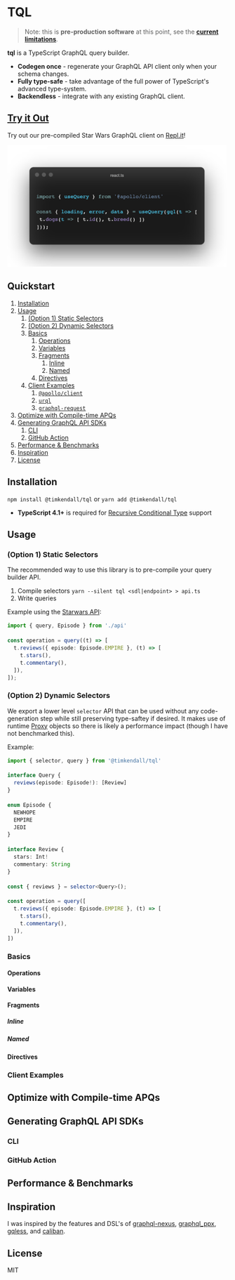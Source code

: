 # TQL

> Note: this is **pre-production software** at this point, see the **[current limitations](./CURRENT_LIMITATIONS.md)**.

**tql** is a TypeScript GraphQL query builder.

- **Codegen once** - regenerate your GraphQL API client only when your schema changes.
- **Fully type-safe** - take advantage of the full power of TypeScript's advanced type-system.
- **Backendless** - integrate with any existing GraphQL client.

## [Try it Out](https://repl.it/@timkendall/TQL-Starwars)

Try out our pre-compiled Star Wars GraphQL client on [Repl.it](https://repl.it/)! 

<img src=".github/assets/react.ts.png" width="500" />

## Quickstart

1. [Installation](#installation)
1. [Usage](#usage)
    1. [(Option 1) Static Selectors]()
    1. [(Option 2) Dynamic Selectors]()
    1. [Basics](#basics)
        1. [Operations](#operations)
        1. [Variables](#variables)
        1. [Fragments](#fragments)
            1. [Inline](#inline)
            1. [Named](#named)
        1. [Directives](#directives)
    1. [Client Examples](#client-examples)
        1. [`@apollo/client`](#apollo)
        1. [`urql`](#urql)
        1. [`graphql-request`](#graphql-request)
1. [Optimize with Compile-time APQs](#apq)
1. [Generating GraphQL API SDKs](#sdks)
    1. [CLI](#cli)
    1. [GitHub Action](#gha)
1. [Performance & Benchmarks](#perf)
1. [Inspiration](#inspo)
1. [License](#liscense)



## Installation

`npm install @timkendall/tql` or `yarn add @timkendall/tql`

* **TypeScript 4.1+** is required for [Recursive Conditional Type](https://devblogs.microsoft.com/typescript/announcing-typescript-4-1/#recursive-conditional-types) support


## Usage

### (Option 1) Static Selectors

The recommended way to use this library is to pre-compile your query builder API.

1. Compile selectors `yarn --silent tql <sdl|endpoint> > api.ts`
2. Write queries

Example using the [Starwars API](https://github.com/graphql/swapi-graphql):

```typescript
import { query, Episode } from './api'

const operation = query((t) => [
  t.reviews({ episode: Episode.EMPIRE }, (t) => [
    t.stars(),
    t.commentary(),
  ]),
]);
```

### (Option 2) Dynamic Selectors

We export a lower level `selector` API that can be used without any code-generation step while still preserving type-saftey if desired. It makes use of runtime [Proxy](https://developer.mozilla.org/en-US/docs/Web/JavaScript/Reference/Global_Objects/Proxy) objects so there is likely a performance impact (though I have not benchmarked this).

Example:

```typescript
import { selector, query } from '@timkendall/tql'

interface Query {
  reviews(episode: Episode!): [Review]
}

enum Episode {
  NEWHOPE
  EMPIRE
  JEDI
}

interface Review {
  stars: Int!
  commentary: String
}

const { reviews } = selector<Query>();

const operation = query([
  t.reviews({ episode: Episode.EMPIRE }, (t) => [
    t.stars(),
    t.commentary(),
  ]),
])
```

### Basics

#### Operations

#### Variables

#### Fragments

##### Inline

##### Named

#### Directives

### Client Examples

## Optimize with Compile-time APQs

## Generating GraphQL API SDKs

### CLI

### GitHub Action

## Performance & Benchmarks

## Inspiration

I was inspired by the features and DSL's of [graphql-nexus](https://github.com/graphql-nexus/schema), [graphql_ppx](https://github.com/mhallin/graphql_ppx), [gqless](https://github.com/gqless/gqless), and [caliban](https://github.com/ghostdogpr/caliban).

## License

MIT
